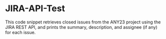 # JIRA-API-Test
This code snippet retrieves closed issues from the ANY23 project using the JIRA REST API, and prints the summary, description, and assignee (if any) for each issue.

